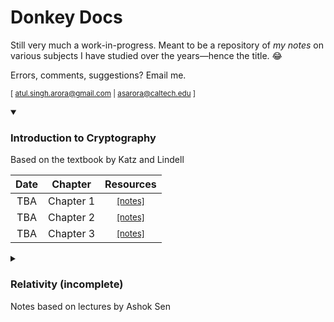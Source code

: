 # Donkey Docs

Still very much a work-in-progress. Meant to be a repository of *my notes* on various subjects I have studied over the years—hence the title. 😂 

Errors, comments, suggestions? Email me.

<sub> [ atul.singh.arora@gmail.com | asarora@caltech.edu ] </sub>


<details open>
<summary>

### Introduction to Cryptography

Based on the textbook by Katz and Lindell

</summary>

| Date | Chapter     | Resources | 
|:-:|:-:|:-:|
| TBA |Chapter 1 | <sub> [[notes]](../crypto/Chapter1.pdf)  </sub>     |  |
| TBA |Chapter 2 | <sub> [[notes]]() </sub>      |  |
| TBA |Chapter 3 | <sub> [[notes]]() </sub>      |  |

</details>


<details>

<summary>

### Relativity (incomplete)
Notes based on lectures by Ashok Sen
</summary>

[pdf]()

</details>



